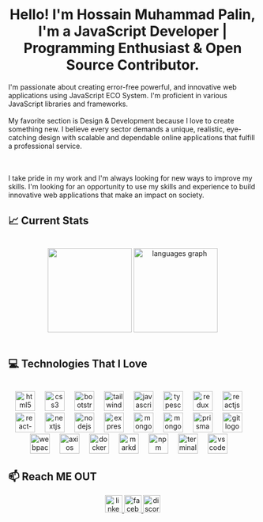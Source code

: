 <h1 align="center">Hello! I'm Hossain Muhammad Palin, I'm a JavaScript Developer | Programming Enthusiast & Open Source Contributor.</h2>
<p align="left">I'm passionate about creating error-free powerful, and innovative web applications using JavaScript ECO System. I'm proficient in various JavaScript libraries and frameworks. <br><br>My favorite section is Design & Development because I love to create something new. I believe every sector demands a unique, realistic, eye-catching design with scalable and dependable online applications that fulfill a professional service.</p> <br><br>I take pride in my work and I'm always looking for new ways to improve my skills. I'm looking for an opportunity to use my skills and experience to build innovative web applications that make an impact on society.</p>


## :chart_with_upwards_trend: Current Stats

<br />
<div align="center">
  <img height="170" src="https://github-readme-streak-stats.herokuapp.com?user=hossainpalin&theme=nord&hide_border=true&border_radius=5" />
  <img height="170" src="https://github-readme-stats.vercel.app/api/top-langs?username=hossainpalin&locale=en&hide_title=false&layout=compact&card_width=320&langs_count=6&theme=nord&hide_border=true" alt="languages graph"  />
</div>
<br />

## :computer: Technologies That I Love

<br />
<div align="center">
  <img src="https://i.postimg.cc/NGJxXB8K/html.png" height="40" alt="html5 logo"  />
  <img width="12" />
  <img src="https://i.postimg.cc/V6NCs0VD/css.png" height="40" alt="css3 logo"  />
  <img width="12" />
  <img src="https://i.postimg.cc/CL8fKgcT/bootstrap.png" height="40" alt="bootstrap logo"  />
  <img width="12" />
  <img src="https://i.postimg.cc/0Nk6ZJPP/tailwind-css.png" height="40" alt="tailwindcss logo"  />
  <img width="12" />
  <img src="https://i.postimg.cc/FKHbWK45/javascript.png" height="40" alt="javascript logo"  />
  <img width="12" />
  <img src="https://i.postimg.cc/qvk2q7gh/typescript.png" height="40" alt="typescript logo"  />
  <img width="12" />
  <img src="https://i.postimg.cc/RVvT6dDZ/redux.png" height="40" alt="redux logo"  />
  <img width="12" />
  <img src="https://i.postimg.cc/jj2N6kHR/react-js.png" height="40" alt="reactjs logo"  />
  <img width="12" />
  <img src="https://i.postimg.cc/m2K0W0r5/react-router.png" height="40" alt="react-router-dom logo"  />
  <img width="12" />
  <img src="https://i.postimg.cc/sx4vCpYn/next-js.png" height="40" alt="nextjs logo"  />
  <img width="12" />
  <img src="https://i.postimg.cc/wMWXX81c/node-js.png" height="40" alt="nodejs logo"  />
  <img width="12" />
  <img src="https://i.postimg.cc/7Zr6KtSg/express-js.png" height="40" alt="expressjs logo"  />
  <img width="12" />
  <img src="https://i.postimg.cc/dtF5RwLv/mongodb.png" height="40" alt="mongodb logo"  />
  <img width="12" />
  <img src="https://i.postimg.cc/BZmjpCv6/mongoose.png" height="40" alt="mongoose logo"  />
  <img width="12" />
  <img src="https://i.postimg.cc/qqHYPKwZ/prisma.png" height="40" alt="prisma logo"  />
  <img width="12" />
  <img src="https://i.postimg.cc/VkVyZxcv/git.png" height="40" alt="git logo"  />
  <img width="12" />
  <img src="https://i.postimg.cc/4NPf14NT/webpack.png" height="40" alt="webpack logo"  />
  <img width="12" />
  <img src="https://i.postimg.cc/3wK2cx2C/axios.png" height="40" alt="axios logo"  />
  <img width="12" />
  <img src="https://i.postimg.cc/kGFbsrDh/docker.png" height="40" alt="docker logo"  />
  <img width="12" />
  <img src="https://i.postimg.cc/DZ30MjVV/markdown.png" height="40" alt="markdown logo"  />
  <img width="12" />
  <img src="https://i.postimg.cc/GmscnFxb/npm.png" height="40" alt="npm logo"  />
  <img width="12" />
  <img src="https://i.postimg.cc/xC1hnYVL/terminal.png" height="40" alt="terminal logo"  />
  <img width="12" />
  <img src="https://i.postimg.cc/449kdfh1/vscode.png" height="40" alt="vscode logo"  />
  <img width="12" />
</div>

## :mailbox: Reach ME OUT

<div align="center">
  <a href="https://www.linkedin.com/in/hossainpalin/">
    <img src="https://img.shields.io/static/v1?message=LinkedIn&logo=linkedin&label=&color=0077B5&logoColor=white&labelColor=&style=for-the-badge" height="35" alt="linkedin logo"  />
  <a href="https://www.facebook.com/hossainpalin">
    <img src="https://img.shields.io/static/v1?message=Facebook&logo=facebook&label=&color=1877F2&logoColor=white&labelColor=&style=for-the-badge" height="35" alt="facebook logo"  />
  </a>
  <a href="https://discord.com/users/hossainmpalin">
    <img src="https://img.shields.io/static/v1?message=Discord&logo=discord&label=&color=7289DA&logoColor=white&labelColor=&style=for-the-badge" height="35" alt="discord logo"  />
  </a>
</div>
